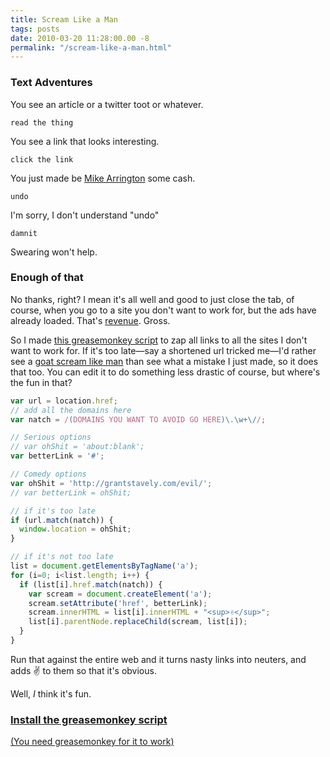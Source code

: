 ```yaml
---
title: Scream Like a Man
tags: posts
date: 2010-03-20 11:28:00.00 -8
permalink: "/scream-like-a-man.html"
---
```

### Text Adventures

You see an article or a twitter toot or whatever.

`read the thing`
 
You see a link that looks interesting.

`click the link`

You just made be <a href="http://blog.last.fm/2009/02/23/techcrunch-are-full-of-shit">Mike Arrington</a> some cash.

`undo`

I'm sorry, I don't understand "undo"

`damnit`

Swearing won't help. 

### Enough of that

No thanks, right? I mean it's all well and good to just close the tab, of
course, when you go to a site you don't want to work for, but the ads have
already loaded. That's [revenue](http://arstechnica.com/business/news/2010/03/why-ad-blocking-is-devastating-to-the-sites-you-love.ars). Gross.

So I made [this greasemonkey script](/files/scream.user.js) to zap all links
to all the sites I don't want to work for. If it's too late—say
a shortened url tricked me—I'd rather see a [goat scream like
man](http://www.youtube.com/watch?v=L0-lkl9TzsU) than see what a mistake I
just made, so it does that too. You can edit it to do something less drastic
of course, but where's the fun in that?

```js
var url = location.href;
// add all the domains here
var natch = /(DOMAINS YOU WANT TO AVOID GO HERE)\.\w+\//; 

// Serious options
// var ohShit = 'about:blank';
var betterLink = '#';

// Comedy options
var ohShit = 'http://grantstavely.com/evil/';
// var betterLink = ohShit;

// if it's too late
if (url.match(natch)) {
  window.location = ohShit;
}

// if it's not too late
list = document.getElementsByTagName('a');
for (i=0; i<list.length; i++) {
  if (list[i].href.match(natch)) {
    var scream = document.createElement('a');
    scream.setAttribute('href', betterLink);
    scream.innerHTML = list[i].innerHTML + "<sup>✌</sup>";
    list[i].parentNode.replaceChild(scream, list[i]);
  }
}
```
Run that against the entire web and it turns nasty links into neuters, and
adds ✌ to them so that it's obvious.

Well, _I_ think it's fun.

### [Install the greasemonkey script](/files/scream.user.js)

[(You need greasemonkey for it to work)](http://en.wikipedia.org/wiki/Greasemonkey)